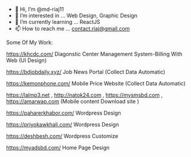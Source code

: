 - 👋 Hi, I’m @md-riaj11
- 👀 I’m interested in ... Web Design, Graphic Design
- 🌱 I’m currently learning ... ReactJS
- 📫 How to reach me ... contact.riaj@gmail.com

Some Of My Work:

https://khcdc.com/ Diagonstic Center Management System-Billing With Web (UI Design)

https://bdjobdaily.xyz/ Job News Portal (Collect Data Automatic)

https://kemonphone.com/ Mobile Price Website (Collect Data Automatic)

https://lalmp3.net , http://natok24.com , https://mysmsbd.com , https://amarwap.com (Mobile content Download site )

https://paharerkhabor.com/ Wordpress Design

https://priyokawkhali.com/ Wordpress Design

https://deshbesh.com/ Wordpress Customize 

https://myadsbd.com/ Home Page Design 
